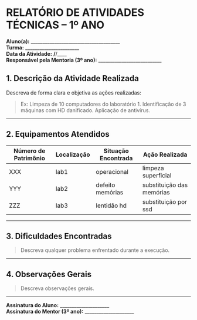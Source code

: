 # RELATÓRIO DE ATIVIDADES TÉCNICAS – 1º ANO

**Aluno(a):** ______________________________________  
**Turma:** _______________________  
**Data da Atividade:** ____/____/____  
**Responsável pela Mentoria (3º ano):** ___________________________

## 1. Descrição da Atividade Realizada
Descreva de forma clara e objetiva as ações realizadas:

> Ex: Limpeza de 10 computadores do laboratório 1. Identificação de 3 máquinas com HD danificado. Aplicação de antivírus.

---

## 2. Equipamentos Atendidos
| Número de Patrimônio | Localização | Situação Encontrada | Ação Realizada |
|----------------------|-------------|----------------------|----------------|
|         XXX             |     lab1        |         operacional             |  limpeza superficial          |
|         YYY             |      lab2       |         defeito memórias           | substituição das memórias  |
|         ZZZ             |       lab3      |         lentidão hd             | substituição por ssd       |

---

## 3. Dificuldades Encontradas
> Descreva qualquer problema enfrentado durante a execução.

---

## 4. Observações Gerais

> Descreva observações gerais.

---

**Assinatura do Aluno:** _____________________  
**Assinatura do Mentor (3º ano):** _____________________
